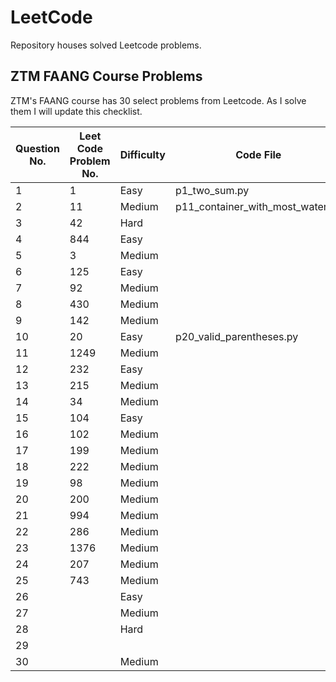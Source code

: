 # LeetCode

Repository houses solved Leetcode problems.

## ZTM FAANG Course Problems

ZTM's FAANG course has 30 select problems from Leetcode. As I solve them
I will update this checklist.

| Question No. | Leet Code Problem No. | Difficulty | Code File                         |
| ------------ | --------------------- | -----------|---------------------------------- |
| 1            | 1                     | Easy       | p1_two_sum.py                     |
| 2            | 11                    | Medium     | p11_container_with_most_water.py  |
| 3            | 42                    | Hard       | |
| 4            | 844                   | Easy       | |
| 5            | 3                     | Medium     | |
| 6            | 125                   | Easy       | |
| 7            | 92                    | Medium     | |
| 8            | 430                   | Medium     | |
| 9            | 142                   | Medium     | |
| 10           | 20                    | Easy       | p20_valid_parentheses.py          |
| 11           | 1249                  | Medium     | |
| 12           | 232                   | Easy       | |
| 13           | 215                   | Medium     | |
| 14           | 34                    | Medium     | |
| 15           | 104                   | Easy       | |
| 16           | 102                   | Medium     | |
| 17           | 199                   | Medium     | |
| 18           | 222                   | Medium     | |
| 19           | 98                    | Medium     | |
| 20           | 200                   | Medium     | |
| 21           | 994                   | Medium     | |
| 22           | 286                   | Medium     | |
| 23           | 1376                  | Medium     | |
| 24           | 207                   | Medium     | |
| 25           | 743                   | Medium     | |
| 26           |                       | Easy       | |
| 27           |                       | Medium     | |
| 28           |                       | Hard       | |
| 29           |                       | | |
| 30           |                       | Medium     | |
